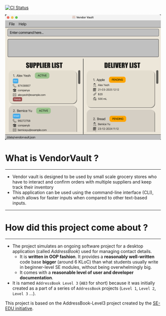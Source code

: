 [![CI Status](https://github.com/se-edu/addressbook-level3/workflows/Java%20CI/badge.svg)](https://github.com/AY2425S1-CS2103T-W14-1/tp/actions)

![Ui](docs/images/Ui.png)


# What is VendorVault ?

---

* Vendor vault is designed to be used by small scale grocery stores who have to interact and confirm orders with multiple suppliers and keep track their inventory
* This application can be used using the command-line interface (CLI), which allows for faster inputs when compared to other text-based inputs.



---
# How did this project come about ?

---
* The project simulates an ongoing software project for a desktop application (called _AddressBook_) used for managing contact details.
  * It is **written in OOP fashion**. It provides a **reasonably well-written** code base **bigger** (around 6 KLoC) than what students usually write in beginner-level SE modules, without being overwhelmingly big.
  * It comes with a **reasonable level of user and developer documentation**.
* It is named `AddressBook Level 3` (`AB3` for short) because it was initially created as a part of a series of `AddressBook` projects (`Level 1`, `Level 2`, `Level 3` ...).


This project is based on the AddressBook-Level3 project created by the [SE-EDU initiative](https://se-education.org).
